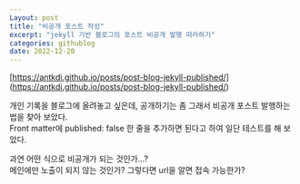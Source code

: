 ```yaml
---
Layout: post
title: "비공개 포스트 작성"
excerpt: "jekyll 기반 블로그의 포스트 비공개 발행 따라하기"
categories: githublog
date: 2022-12-20
---
```

 
[https://antkdi.github.io/posts/post-blog-jekyll-published/] (https://antkdi.github.io/posts/post-blog-jekyll-published/)  
  
개인 기록을 블로그에 올려놓고 싶은데, 공개하기는 좀 그래서 비공개 포스트 발행하는 법을 찾아 보았다.  
Front matter에 published: false 한 줄을 추가하면 된다고 하여 일단 테스트를 해 보았다.  

과연 어떤 식으로 비공개가 되는 것인가...?  
메인에만 노출이 되지 않는 것인가? 그렇다면 url을 알면 접속 가능한가?  
